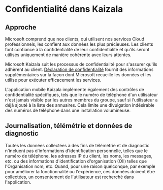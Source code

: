 # <a name="privacy-in-kaizala"></a>Confidentialité dans Kaizala
## <a name="approach"></a>Approche 

Microsoft comprend que nos clients, qui utilisent nos services Cloud professionnels, les confient aux données les plus précieuses. Les clients font confiance à la confidentialité de leur confidentialité et qu'ils seront utilisés uniquement de manière cohérente avec leurs attentes. 

Microsoft Kaizala suit les processus de confidentialité pour s'assurer qu'ils adhèrent au client. [Déclaration de confidentialité](https://privacy.microsoft.com/en-us/privacystatement) fournit des informations supplémentaires sur la façon dont Microsoft recueille les données et les utilise pour exécuter efficacement les services. 

L'application mobile Kaizala implémente également des contrôles de confidentialité spécifiques, tels que le numéro de téléphone d'un utilisateur n'est jamais visible par les autres membres du groupe, sauf si l'utilisateur a déjà ajouté à la liste des annuaires. Cela limite une divulgation indésirable des numéros de téléphone dans une installation volumineuse. 

## <a name="logging-telemetry-and-diagnostic-data"></a>Journalisation, télémétrie et données de diagnostic

Toutes les données collectées à des fins de télémétrie et de diagnostic n'incluent pas d'informations d'identification personnelle, telles que le numéro de téléphone, les adresses IP du client, les noms, les messages, etc. ou des informations d'identification d'organisation (OII) telles que l'Organisation nom, etc. Quand, pour une raison quelconque, par exemple pour améliorer la fonctionnalité ou l'expérience, ces données doivent être collectées, un consentement de l'utilisateur est recherché dans l'application. 
 
